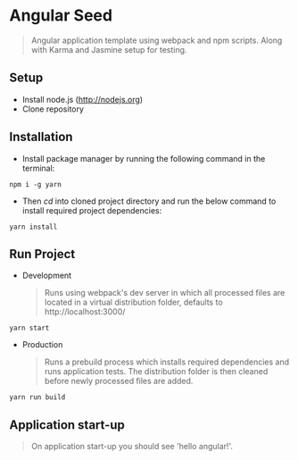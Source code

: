 # Angular Seed

> Angular application template using webpack and npm scripts. Along with Karma and Jasmine setup for testing.

## Setup

* Install node.js (http://nodejs.org)
* Clone repository

## Installation

* Install package manager by running the following command in the terminal:

```
npm i -g yarn
```

* Then _cd_ into cloned project directory and run the below command to install required project dependencies:

```
yarn install
```

## Run Project

* Development
  > Runs using webpack's dev server in which all processed files are located in a virtual distribution folder, defaults to http://localhost:3000/

```
yarn start
```

* Production
  > Runs a prebuild process which installs required dependencies and runs application tests. The distribution folder is then cleaned before newly processed files are added.

```
yarn run build
```

## Application start-up

> On application start-up you should see 'hello angular!'.

